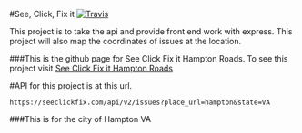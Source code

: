 #See, Click, Fix it [![Travis](https://img.shields.io/travis/troy0820/fixit.svg)](https://travis-ci.org/troy0820/fixit)

This project is to take the api and provide front end work with express.
This project will also map the coordinates of issues at the location.

###This is the github page for See Click Fix it Hampton Roads.  To see this project visit [See Click Fix it Hampton Roads](https://github.com/troy0820/fixit/tree/master)

#API for this project is at this url.
```
https://seeclickfix.com/api/v2/issues?place_url=hampton&state=VA
```

###This is for the city of Hampton VA 
